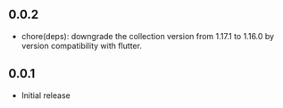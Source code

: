 ## 0.0.2

* chore(deps): downgrade the collection version from 1.17.1 to 1.16.0 by version compatibility with flutter.

## 0.0.1

* Initial release
